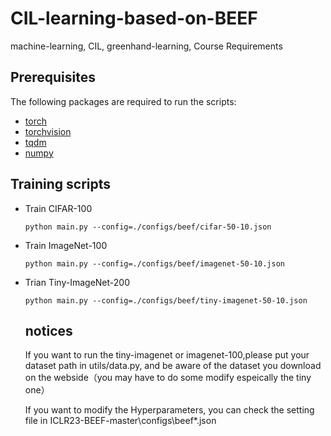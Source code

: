 # CIL-learning-based-on-BEEF
machine-learning, CIL, greenhand-learning, Course Requirements

## Prerequisites

The following packages are required to run the scripts:

- [torch](https://github.com/pytorch/pytorch)
- [torchvision](https://github.com/pytorch/vision)
- [tqdm](https://github.com/tqdm/tqdm)
- [numpy](https://github.com/numpy/numpy)

## Training scripts

- Train CIFAR-100

  ```
  python main.py --config=./configs/beef/cifar-50-10.json
  ```
- Train ImageNet-100

  ```
  python main.py --config=./configs/beef/imagenet-50-10.json
  ```
- Trian Tiny-ImageNet-200
  ```
  python main.py --config=./configs/beef/tiny-imagenet-50-10.json
  ```

  ## notices
  If you want to run the tiny-imagenet or imagenet-100,please put your dataset path in utils/data.py, and be aware of the dataset you download on the webside（you may have to do some modify espeically the tiny one）
  
  If you want to modify the Hyperparameters, you can check the setting file in ICLR23-BEEF-master\configs\beef\*.json
